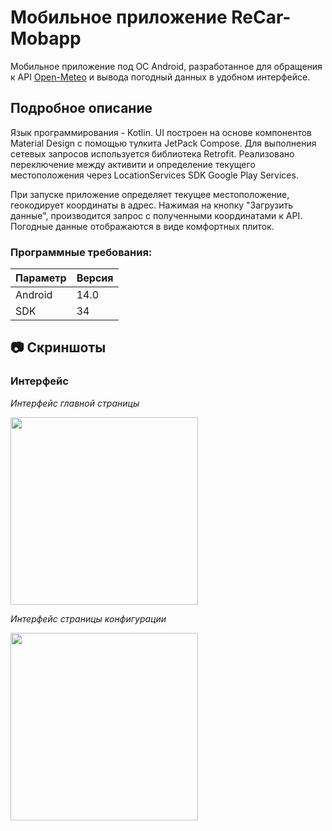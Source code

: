 # Мобильное приложение ReCar-Mobapp

Мобильное приложение под OC Android, разработанное для обращения к API [Open-Meteo](https://open-meteo.com/) и вывода погодный данных в удобном интерфейсе. 

## Подробное описание
Язык программирования - Kotlin. UI построен на основе компонентов Material Design с помощью тулкита JetPack Compose. 
Для выполнения сетевых запросов используется библиотека Retrofit. Реализовано переключение между активити и определение текущего местоположения через LocationServices SDK Google Play Services.

При запуске приложение определяет текущее местоположение, геокодирует координаты в адрес. 
Нажимая на кнопку "Загрузить данные", производится запрос с полученными координатами к API. Погодные данные отображаются в виде комфортных плиток.

### Программные требования:

| Параметр | Версия |
|----------|-----------|
|Android|14.0|
|SDK|34|

## :camera: Скриншоты
### Интерфейс
_Интерфейс главной страницы_

<img src="https://github.com/user-attachments/assets/b841581d-667d-4422-8b60-ca860a1f81fd" width="300">

_Интерфейс страницы конфигурации_

<img src="https://github.com/user-attachments/assets/84421e80-2b78-4916-8ddf-6ada767ac964" width="300">

